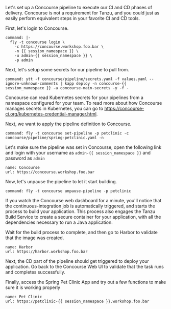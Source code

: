 Let's set up a Concourse pipeline to execute our CI and CD phases of delivery.  Concourse is not a requirement for Tanzu, and you could just as easily perform equivalent steps in your favorite CI and CD tools.

First, let's login to Concourse.

```terminal:execute
command: |-
  fly -t concourse login \
    -c https://concourse.workshop.foo.bar \
    -n {{ session_namespace }} \
    -u admin-{{ session_namespace }} \
    -p admin
```

Next, let's setup some secrets for our pipeline to pull from.  

```terminal:execute
command: ytt -f concourse/pipeline/secrets.yaml -f values.yaml --ignore-unknown-comments | kapp deploy -n concourse-{{ session_namespace }} -a concourse-main-secrets -y -f -
```

Concourse can read Kubernetes secrets for your pipelines from a namespace configured for your team.  To read more about how Concourse manages secrets in Kubernetes, you can go to https://concourse-ci.org/kubernetes-credential-manager.html.

Next, we want to apply the pipeline definition to Concourse.

```terminal:execute
command: fly -t concourse set-pipeline -p petclinic -c concourse/pipeline/spring-petclinic.yaml -n
```

Let's make sure the pipeline was set in Concourse, open the following link and login with your username as `admin-{{ session_namespace }}` and password as `admin`

```dashboard:create-dashboard
name: Concourse
url: https://concourse.workshop.foo.bar
```

Now, let's unpause the pipeline to let it start building.

```terminal:execute
command: fly -t concourse unpause-pipeline -p petclinic
```

If you watch the Concourse web dashboard for a minute, you'll notice that the continuous-integration job is automatically triggered, and starts the process to build your application.  This process also engages the Tanzu Build Service to create a secure container for your application, with all the dependencies necessary to run a Java application.

Wait for the build process to complete, and then go to Harbor to validate that the image was created.
```dashboard:create-dashboard
name: Harbor
url: https://harbor.workshop.foo.bar
```

Next, the CD part of the pipeline should get triggered to deploy your application.  Go back to the Concourse Web UI to validate that the task runs and completes successfully.

Finally, access the Spring Pet Clinic App and try out a few functions to make sure it is working properly
```dashboard:create-dashboard
name: Pet Clinic
url: https://petclinic-{{ session_namespace }}.workshop.foo.bar
```